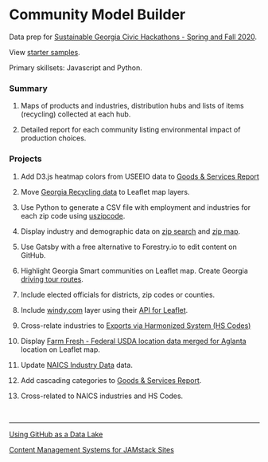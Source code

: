 # Community Model Builder

Data prep for [Sustainable Georgia Civic Hackathons - Spring and Fall 2020](https://model.georgia.org).  

View [starter samples](samples/).  

Primary skillsets: Javascript and Python.  

### Summary

1. Maps of products and industries, distribution hubs and lists of items (recycling) collected at each hub.  

2. Detailed report for each community listing environmental impact of production choices.  

### Projects

1. Add D3.js heatmap colors from USEEIO data to [Goods & Services Report](samples/dataset)
<!-- [Products - Bureau of Economic Analysis (BEA)](bea)  -->  

2. Move [Georgia Recycling data](https://data.georgia.org/#processors) to Leaflet map layers.

3. Use Python to generate a CSV file with employment and industries for each zip code using [uszipcode](https://uszipcode.readthedocs.io/01-Tutorial/index.html).

4. Display industry and demographic data on [zip search](zip/#zip=30315) and [zip map](zip/leaflet/).  

5. Use Gatsby with a free alternative to Forestry.io to edit content on GitHub.  

6. Highlight Georgia Smart communities on Leaflet map.  Create Georgia <a href="samples/routing/">driving tour routes</a>.

7. Include elected officials for districts, zip codes or counties.

8. Include [windy.com](windy.com) layer using their [API for Leaflet](https://github.com/windycom/API).

9. Cross-relate industries to [Exports via Harmonized System (HS Codes)](https://georgiadata.github.io/display/products/) 

10. Display [Farm Fresh - Federal USDA location data merged for Aglanta](farmfresh/ga) location on Leaflet map.  

11. Update [NAICS Industry Data](industries) data.

12. Add cascading categories to [Goods & Services Report](samples/dataset).  

13. Cross-related to NAICS industries and HS Codes.

<br>

<!--[Census Data by Zipcode](https://github.com/statedata/community)  -->

<hr>

[Using GitHub as a Data Lake](https://dzone.com/articles/using-github-as-a-data-lake)  

[Content Management Systems for JAMstack Sites](https://headlesscms.org/)  



